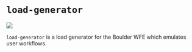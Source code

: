 # `load-generator`

![](https://i.imgur.com/58ZQjyH.gif)

`load-generator` is a load generator for the Boulder WFE which emulates user workflows.
